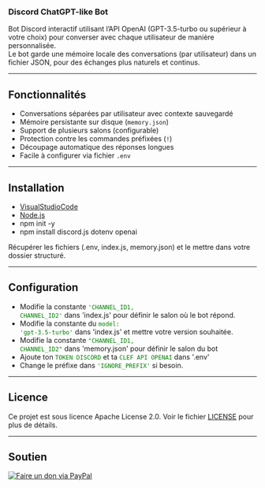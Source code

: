 ### Discord ChatGPT-like Bot

Bot Discord interactif utilisant l’API OpenAI (GPT-3.5-turbo ou supérieur à votre choix) pour converser avec chaque utilisateur de manière personnalisée.  
Le bot garde une mémoire locale des conversations (par utilisateur) dans un fichier JSON, pour des échanges plus naturels et continus.

---

## Fonctionnalités

- Conversations séparées par utilisateur avec contexte sauvegardé  
- Mémoire persistante sur disque (`memory.json`)  
- Support de plusieurs salons (configurable)  
- Protection contre les commandes préfixées (`!`)  
- Découpage automatique des réponses longues  
- Facile à configurer via fichier `.env`

---

## Installation

- [VisualStudioCode](https://code.visualstudio.com/)
- [Node.js](https://nodejs.org/fr)
- npm init -y
- npm install discord.js dotenv openai

Récupérer les fichiers (.env, index.js, memory.json) et le mettre dans votre dossier structuré.

---

## Configuration

- Modifie la constante <code style="color : green">'CHANNEL_ID1, CHANNEL_ID2'</code> dans 'index.js' pour définir le salon où le bot répond.
- Modifie la constante du <code style="color : green">model: 'gpt-3.5-turbo'</code> dans 'index.js' et mettre votre version souhaitée.
- Modifie la constante <code style="color : green">"CHANNEL_ID1, CHANNEL_ID2"</code> dans 'memory.json' pour définir le salon du bot
- Ajoute ton <code style="color : green">TOKEN DISCORD</code> et ta <code style="color : green">CLEF API OPENAI</code> dans '.env'
- Change le préfixe dans <code style="color : green">'IGNORE_PREFIX'</code> si besoin.

---

## Licence
Ce projet est sous licence Apache License 2.0.
Voir le fichier [LICENSE](https://github.com/GhostPunishR/BotGPT/blob/main/LICENSE) pour plus de détails.

---

## Soutien
[![Faire un don via PayPal](https://img.shields.io/badge/PayPal-Faire_un_don-00457C?style=for-the-badge&logo=paypal)](https://www.paypal.me/MrUrbain)
